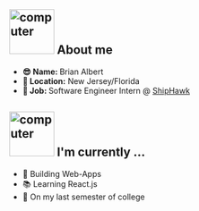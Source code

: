 <!--
**brianalbert7/brianalbert7** is a ✨ _special_ ✨ repository because its `README.md` (this file) appears on your GitHub profile.

Here are some ideas to get you started:

- 🔭 I’m currently working on ...
- 🌱 I’m currently learning ...
- 👯 I’m looking to collaborate on ...
- 🤔 I’m looking for help with ...
- 💬 Ask me about ...
- 📫 How to reach me: ...
- 😄 Pronouns: ...
- ⚡ Fun fact: ...
-->


<h2><img src="https://media.giphy.com/media/26AHtCQBd7xFdh48o/giphy.gif" alt="computer" width="80"> About me </h2>


<div >
  <!--
  <img src="" align="right" width="300">
-->

<ul>
  <li><b>😎 Name: </b> Brian Albert</li>
  <li><b>📍 Location:</b> New Jersey/Florida</li>
  <li><b>💼 Job: </b>Software Engineer Intern @ <a href="https://shiphawk.com/">ShipHawk</a></li>
</ul>

</div>

<h2><img src="https://media.giphy.com/media/KpACNEh8jXK2Q/giphy.gif" alt="computer" width="80"> I'm currently ...</h2>

- 🔨 Building Web-Apps
- 📚 Learning React.js
- 🍎 On my last semester of college
